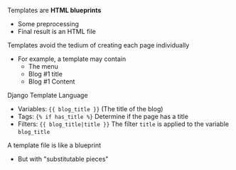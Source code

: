 
Templates are **HTML blueprints**
- Some preprocessing
- Final result is an HTML file

Templates avoid the tedium of creating each page individually
- For example, a template may contain
	- The menu
	- Blog #1 title
	- Blog #1 Content

Django Template Language
- Variables: `{{ blog_title }}` (The title of the blog)
- Tags: `{% if has_title %}` Determine if the page has a title
- Filters: `{{ blog_title|title }}` The filter `title` is applied to the variable `blog_title`

A template file is like a blueprint
- But with "substitutable pieces"

